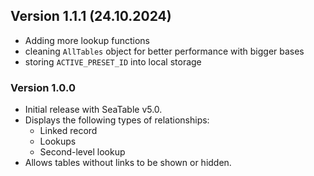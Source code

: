 ## Version 1.1.1 (24.10.2024)

- Adding more lookup functions
- cleaning `AllTables` object for better performance with bigger bases
- storing `ACTIVE_PRESET_ID` into local storage

### Version 1.0.0

- Initial release with SeaTable v5.0.
- Displays the following types of relationships:
  - Linked record
  - Lookups
  - Second-level lookup
- Allows tables without links to be shown or hidden.
